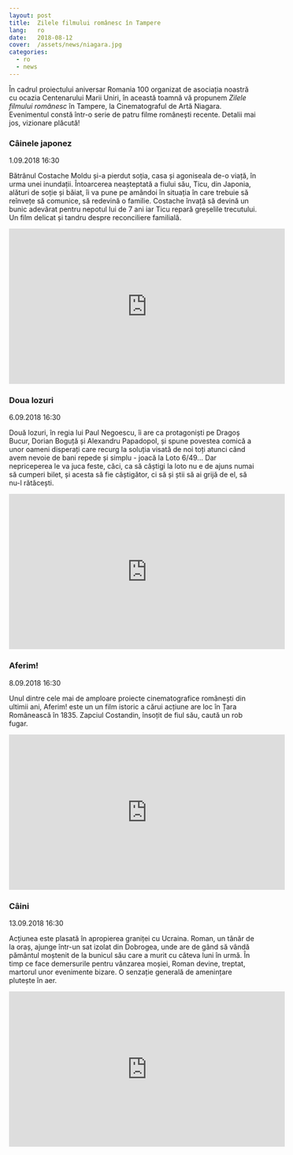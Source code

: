 ```yaml
---
layout: post
title:  Zilele filmului românesc în Tampere
lang:   ro
date:   2018-08-12
cover:  /assets/news/niagara.jpg
categories:
  - ro
  - news
---
```


În cadrul proiectului aniversar Romania 100 organizat de asociația noastră cu ocazia Centenarului Marii Uniri, în această toamnă vă propunem _Zilele filmului românesc_ în Tampere, la Cinematograful de Artă Niagara. Evenimentul constă într-o serie de patru filme românești recente. Detalii mai jos, vizionare plăcută!

### Câinele japonez

<i class="fa fa-calendar"></i> 1.09.2018 <i class="fa fa-clock-o"></i> 16:30

Bătrânul Costache Moldu și-a pierdut soția, casa și agoniseala de-o viață, în urma unei inundații. Întoarcerea neașteptată a fiului său, Ticu, din Japonia, alături de soție și băiat, îi va pune pe amândoi în situația în care trebuie să reînvețe să comunice, să redevină o familie. Costache învață să devină un bunic adevărat pentru nepotul lui de 7 ani iar Ticu repară greșelile trecutului. Un film delicat și tandru despre reconciliere familială.

<iframe width="560" height="315" src="https://www.youtube.com/embed/ghNAZtYg6Rg" frameborder="0" allow="autoplay; encrypted-media" allowfullscreen></iframe>

### Doua lozuri

<i class="fa fa-calendar"></i> 6.09.2018 <i class="fa fa-clock-o"></i> 16:30

Două lozuri, în regia lui Paul Negoescu, îi are ca protagoniști pe Dragoș Bucur, Dorian Boguță și Alexandru Papadopol, și spune povestea comică a unor oameni disperați care recurg la soluția visată de noi toți atunci când avem nevoie de bani repede și simplu - joacă la Loto 6/49...
Dar nepriceperea le va juca feste, căci, ca să câștigi la loto nu e de ajuns numai să cumperi bilet, și acesta să fie câștigător, ci să și știi să ai grijă de el, să nu-l rătăcești.

<iframe width="560" height="315" src="https://www.youtube.com/embed/j6GvCvAS22Q" frameborder="0" allow="autoplay; encrypted-media" allowfullscreen></iframe>

### Aferim!

<i class="fa fa-calendar"></i> 8.09.2018 <i class="fa fa-clock-o"></i> 16:30

Unul dintre cele mai de amploare proiecte cinematografice românești din ultimii ani, Aferim! este un un film istoric a cărui acțiune are loc în Țara Românească în 1835. Zapciul Costandin, însoțit de fiul său, caută un rob fugar.

<iframe width="560" height="315" src="https://www.youtube.com/embed/mmTYOY_jQWc" frameborder="0" allow="autoplay; encrypted-media" allowfullscreen></iframe>

### Câini

<i class="fa fa-calendar"></i> 13.09.2018 <i class="fa fa-clock-o"></i> 16:30

Acțiunea este plasată în apropierea graniței cu Ucraina. Roman, un tânăr de la oraș, ajunge într-un sat izolat din Dobrogea, unde are de gând să vândă pământul moștenit de la bunicul său care a murit cu câteva luni în urmă. În timp ce face demersurile pentru vânzarea moșiei, Roman devine, treptat, martorul unor evenimente bizare. O senzație generală de amenințare plutește în aer.

<iframe width="560" height="315" src="https://www.youtube.com/embed/J2KznXCOT6M" frameborder="0" allow="autoplay; encrypted-media" allowfullscreen></iframe>
